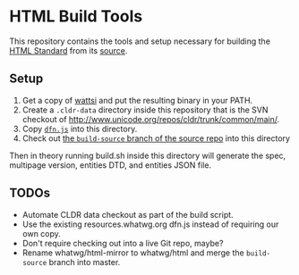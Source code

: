 # HTML Build Tools

This repository contains the tools and setup necessary for building the [HTML Standard](https://html.spec.whatwg.org/multipage/) from its [source](https://github.com/whatwg/html-mirror).

## Setup

1. Get a copy of [wattsi](https://github.com/whatwg/wattsi) and put the resulting binary in your PATH.
1. Create a `.cldr-data` directory inside this repository that is the SVN checkout of http://www.unicode.org/repos/cldr/trunk/common/main/.
1. Copy [`dfn.js`](https://resources.whatwg.org/dfn.js) into this directory.
1. Check out [the `build-source` branch of the source repo](https://github.com/whatwg/html-mirror) into this directory

Then in theory running build.sh inside this directory will generate
the spec, multipage version, entities DTD, and entities JSON file.

## TODOs

- Automate CLDR data checkout as part of the build script.
- Use the existing resources.whatwg.org dfn.js instead of requiring our own copy.
- Don't require checking out into a live Git repo, maybe?
- Rename whatwg/html-mirror to whatwg/html and merge the `build-source` branch into master.
